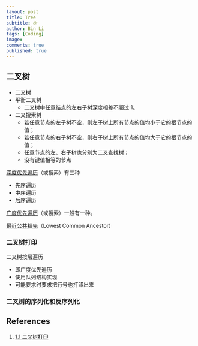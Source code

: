 ```yaml
---
layout: post
title: Tree
subtitle: 树
author: Bin Li
tags: [Coding]
image: 
comments: true
published: true
---
```


## 二叉树
* 二叉树
* 平衡二叉树
    * 二叉树中任意结点的左右子树深度相差不超过 1。
* 二叉搜索树
    * 若任意节点的左子树不空，则左子树上所有节点的值均小于它的根节点的值；
    * 若任意节点的右子树不空，则右子树上所有节点的值均大于它的根节点的值；
    * 任意节点的左、右子树也分别为二叉查找树；
    * 没有键值相等的节点

[深度优先遍历](https://binlidaily.github.io/2019-02-25-depth-first-search)（或搜索）有三种
* 先序遍历
* 中序遍历
* 后序遍历

[广度优先遍历](https://binlidaily.github.io/2019-02-25-breadth-first-search)（或搜索）一般有一种。

[最近公共祖先](https://binlidaily.github.io/2019-05-12-(050)-最近公共祖先)（Lowest Common Ancestor）

### 二叉树打印
二叉树按层遍历
* 即广度优先遍历
* 使用队列结构实现
* 可能要求时要求把行号也打印出来

### 二叉树的序列化和反序列化


## References
1. [1.1 二叉树打印](https://v.youku.com/v_show/id_XMzMwMDMxNjc0OA==.html?spm=a2h1n.8251843.playList.5~5~A&f=51443490&o=1)